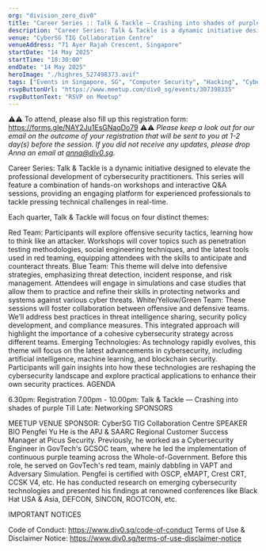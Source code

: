 ```yaml
---
org: "division_zero_div0"
title: "Career Series :: Talk & Tackle — Crashing into shades of purple"
description: "Career Series: Talk & Tackle is a dynamic initiative designed to elevate the professional development of cybersecurity practitioners. This series will feature a combination of hands-on workshops and interactive Q&A sessions, providing an engaging platform for experienced professionals to tackle pressing technical challenges in real-time."
venue: "CyberSG TIG Collaboration Centre"
venueAddress: "71 Ayer Rajah Crescent, Singapore"
startDate: "14 May 2025"
startTime: "18:30:00"
endDate: "14 May 2025"
heroImage: "./highres_527498373.avif"
tags: ["Events in Singapore, SG", "Computer Security", "Hacking", "Cybersecurity", "Ethical Hacking", "Information Security"]
rsvpButtonUrl: "https://www.meetup.com/div0_sg/events/307398335"
rsvpButtonText: "RSVP on Meetup"
---
```


⚠️⚠️ To attend, please also fill up this registration form: https://forms.gle/NAY2Ju1EsGNaqDo79 ⚠️⚠️
*Please keep a look out for our email on the outcome of your registration that will be sent to you at 1-2 day(s) before the session. If you did not receive any updates, please drop Anna an email at anna@div0.sg.*

Career Series: Talk & Tackle is a dynamic initiative designed to elevate the professional development of cybersecurity practitioners. This series will feature a combination of hands-on workshops and interactive Q&A sessions, providing an engaging platform for experienced professionals to tackle pressing technical challenges in real-time.

Each quarter, Talk & Tackle will focus on four distinct themes:

Red Team: Participants will explore offensive security tactics, learning how to think like an attacker. Workshops will cover topics such as penetration testing methodologies, social engineering techniques, and the latest tools used in red teaming, equipping attendees with the skills to anticipate and counteract threats.
Blue Team: This theme will delve into defensive strategies, emphasizing threat detection, incident response, and risk management. Attendees will engage in simulations and case studies that allow them to practice and refine their skills in protecting networks and systems against various cyber threats.
White/Yellow/Green Team: These sessions will foster collaboration between offensive and defensive teams. We’ll address best practices in threat intelligence sharing, security policy development, and compliance measures. This integrated approach will highlight the importance of a cohesive cybersecurity strategy across different teams.
Emerging Technologies: As technology rapidly evolves, this theme will focus on the latest advancements in cybersecurity, including artificial intelligence, machine learning, and blockchain security. Participants will gain insights into how these technologies are reshaping the cybersecurity landscape and explore practical applications to enhance their own security practices.
AGENDA

6.30pm: Registration
7.00pm - 10.00pm: Talk & Tackle — Crashing into shades of purple
Till Late: Networking
SPONSORS

MEETUP VENUE SPONSOR: CyberSG TIG Collaboration Centre
SPEAKER BIO
Pengfei Yu
He is the APJ & SAARC Regional Customer Success Manager at Picus Security. Previously, he worked as a Cybersecurity Engineer in GovTech's GCSOC team, where he led the implementation of continuous purple teaming across the Whole-of-Government. Before this role, he served on GovTech's red team, mainly dabbling in VAPT and Adversary Simulation. Pengfei is certified with OSCP, eMAPT, Crest CRT, CCSK V4, etc. He has conducted research on emerging cybersecurity technologies and presented his findings at renowned conferences like Black Hat USA & Asia, DEFCON, SINCON, ROOTCON, etc.

IMPORTANT NOTICES

Code of Conduct: https://www.div0.sg/code-of-conduct
Terms of Use & Disclaimer Notice: https://www.div0.sg/terms-of-use-disclaimer-notice